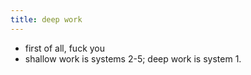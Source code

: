 ```yaml
---
title: deep work
---
```


- first of all, fuck you
- shallow work is systems 2-5; deep work is system 1.
